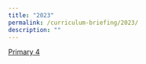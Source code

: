 ```yaml
---
title: "2023"
permalink: /curriculum-briefing/2023/
description: ""
---
```

[Primary 4](/curriculum-briefing/p4/)